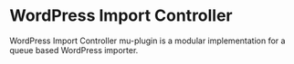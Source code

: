 # WordPress Import Controller

WordPress Import Controller mu-plugin is a modular implementation for a queue based WordPress importer.
